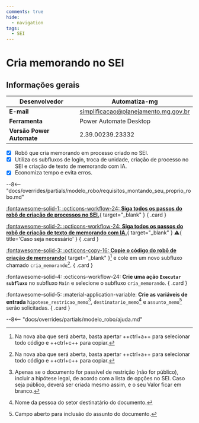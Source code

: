 ```yaml
---
comments: true
hide:
  - navigation
tags:
  - SEI
---
```


# Cria memorando no SEI


## Informações gerais

| **Desenvolvedor**| Automatiza-mg  |
| ----------- | ------------------------------------ |
| **E-mail**       | simplificacao@planejamento.mg.gov.br|
| **Ferramenta**    | Power Automate Desktop |
| **Versão Power Automate**    | 2.39.00239.23332 |

- [x] Robô que cria memorando em processo criado no SEI.
- [x] Utiliza os subfluxos de login, troca de unidade, criação de processo no SEI e criação de texto de memorando com IA.
- [x] Economiza tempo e evita erros.

--8<-- "docs/overrides/partials/modelo_robo/requisitos_montando_seu_proprio_robo.md"

<div class="grid" markdown>

[:fontawesome-solid-1: :octicons-workflow-24: __Siga todos os passos do robô de criação de processos no SEI.__](../cria_processo_sei/#montando-o-seu-robo){ target="_blank" }
{ .card }

[:fontawesome-solid-2: :octicons-workflow-24: __Siga todos os passos do robô de criação de texto de memorando com IA.__](../prompt_memo/#montando-o-seu-robo){ target="_blank" } :warning:{ title='Caso seja necessário' }
{ .card }

[:fontawesome-solid-3: :octicons-copy-16: __Copie o código do robô de criação de memorando__](https://raw.githubusercontent.com/automatiza-mg/biblioteca-de-robos/main/robos/site/cria_memorando.txt){ target="_blank" }[^1] e cole em um novo subfluxo chamado `cria_memorando`[^1].
{ .card }

:fontawesome-solid-4: :octicons-workflow-24: __Crie uma ação `Executar subfluxo`__ no subfluxo `Main` e selecione o subfluxo `cria_memorando`.
{ .card }

:fontawesome-solid-5: :material-application-variable: __Crie as variáveis de entrada__ `hipotese_restricao_memo`[^2], `destinatario_memo`[^3] e `assunto_memo`[^4] serão solicitadas.
{ .card }

</div>

--8<-- "docs/overrides/partials/modelo_robo/ajuda.md"

[^1]: Na nova aba que será aberta, basta apertar ++ctrl+a++ para selecionar todo código e ++ctrl+c++ para copiar.
[^2]: Apenas se o documento for passível de restrição (não for público), incluir a hipótese legal, de acordo com a lista de opções no SEI. Caso seja público, deverá ser criada mesmo assim, e o seu Valor ficar em branco.
[^3]: Nome da pessoa do setor destinatário do documento.
[^4]: Campo aberto para inclusão do assunto do documento.
